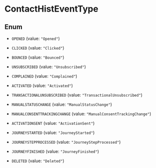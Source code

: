 

# ContactHistEventType

## Enum


* `OPENED` (value: `"Opened"`)

* `CLICKED` (value: `"Clicked"`)

* `BOUNCED` (value: `"Bounced"`)

* `UNSUBSCRIBED` (value: `"Unsubscribed"`)

* `COMPLAINED` (value: `"Complained"`)

* `ACTIVATED` (value: `"Activated"`)

* `TRANSACTIONALUNSUBSCRIBED` (value: `"TransactionalUnsubscribed"`)

* `MANUALSTATUSCHANGE` (value: `"ManualStatusChange"`)

* `MANUALCONSENTTRACKINGCHANGE` (value: `"ManualConsentTrackingChange"`)

* `ACTIVATIONSENT` (value: `"ActivationSent"`)

* `JOURNEYSTARTED` (value: `"JourneyStarted"`)

* `JOURNEYSTEPPROCESSED` (value: `"JourneyStepProcessed"`)

* `JOURNEYFINISHED` (value: `"JourneyFinished"`)

* `DELETED` (value: `"Deleted"`)



